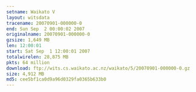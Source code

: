 ```yaml
---
setname: Waikato V
layout: witsdata
tracename: 20070901-000000-0
end: Sun Sep  2 00:00:02 2007
originalname: 20070901-000000-0
gzsize: 1,649 MB
len: 12:00:01
start: Sat Sep  1 12:00:01 2007
totalwirelen: 28,875 MB
pkts: 64 million
download: ftp://wits.cs.waikato.ac.nz/waikato/5/20070901-000000-0.gz
size: 4,912 MB
md5: cee5bf1ca0d9a96d0329fa0365b633b0
---
```

